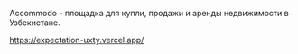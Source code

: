 Accommodo - площадка для купли, продажи и аренды недвижимости в Узбекистане.

https://expectation-uxty.vercel.app/
